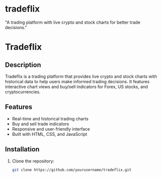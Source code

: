 # tradeflix
"A trading platform with live crypto and stock charts for better trade decisions."
# Tradeflix

## Description
Tradeflix is a trading platform that provides live crypto and stock charts with historical data to help users make informed trading decisions. It features interactive chart views and buy/sell indicators for Forex, US stocks, and cryptocurrencies.

## Features
- Real-time and historical trading charts  
- Buy and sell trade indicators  
- Responsive and user-friendly interface  
- Built with HTML, CSS, and JavaScript  

## Installation
1. Clone the repository:  
   ```bash
   git clone https://github.com/yourusername/tradeflix.git

